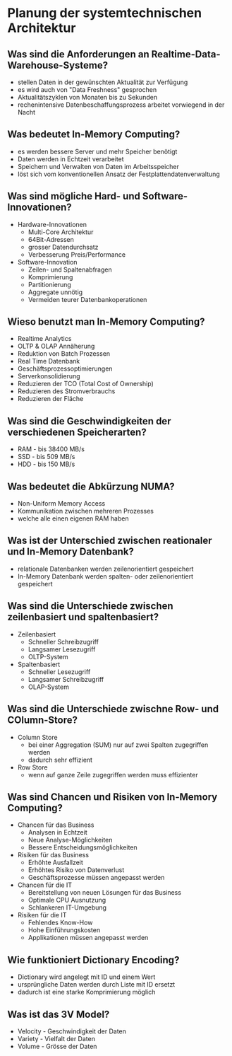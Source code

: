 # Planung der systemtechnischen Architektur

## Was sind die Anforderungen an Realtime-Data-Warehouse-Systeme?
* stellen Daten in der gewünschten Aktualität zur Verfügung 
* es wird auch von "Data Freshness" gesprochen
* Aktualitätszyklen von Monaten bis zu Sekunden
* rechenintensive Datenbeschaffungsprozess arbeitet vorwiegend in der Nacht

## Was bedeutet In-Memory Computing?
* es werden bessere Server und mehr Speicher benötigt
* Daten werden in Echtzeit verarbeitet
* Speichern und Verwalten von Daten im Arbeitsspeicher
* löst sich vom konventionellen Ansatz der Festplattendatenverwaltung

## Was sind mögliche Hard- und Software-Innovationen?
* Hardware-Innovationen
    * Multi-Core Architektur
    * 64Bit-Adressen
    * grosser Datendurchsatz
    * Verbesserung Preis/Performance
* Software-Innovation
    * Zeilen- und Spaltenabfragen
    * Komprimierung
    * Partitionierung
    * Aggregate unnötig
    * Vermeiden teurer Datenbankoperationen

## Wieso benutzt man In-Memory Computing? 
* Realtime Analytics
* OLTP & OLAP Annäherung
* Reduktion von Batch Prozessen
* Real Time Datenbank
* Geschäftsprozessoptimierungen
* Serverkonsolidierung
* Reduzieren der TCO (Total  Cost of Ownership)
* Reduzieren des Stromverbrauchs
* Reduzieren der Fläche

## Was sind die Geschwindigkeiten der verschiedenen Speicherarten?
* RAM - bis 38400 MB/s
* SSD - bis 509 MB/s
* HDD - bis 150 MB/s

## Was bedeutet die Abkürzung NUMA?
* Non-Uniform Memory Access
* Kommunikation zwischen mehreren Prozesses
* welche alle einen eigenen RAM haben

## Was ist der Unterschied zwischen reationaler und In-Memory Datenbank?
* relationale Datenbanken werden zeilenorientiert gespeichert
* In-Memory Datenbank werden spalten- oder zeilenorientiert gespeichert

## Was sind die Unterschiede zwischen zeilenbasiert und spaltenbasiert?
* Zeilenbasiert
    * Schneller Schreibzugriff
    * Langsamer Lesezugriff
    * OLTP-System
* Spaltenbasiert
    * Schneller Lesezugriff
    * Langsamer Schreibzugriff
    * OLAP-System

## Was sind die Unterschiede zwischne Row- und COlumn-Store?
* Column Store
    * bei einer Aggregation (SUM) nur auf zwei Spalten zugegriffen werden
    * dadurch sehr effizient
* Row Store
    * wenn auf ganze Zeile zugegriffen werden muss effizienter

## Was sind Chancen und Risiken von In-Memory Computing?
* Chancen für das Business
    * Analysen in Echtzeit
    * Neue Analyse-Möglichkeiten
    * Bessere Entscheidungsmöglichkeiten
* Risiken für das Business
    * Erhöhte Ausfallzeit
    * Erhöhtes Risiko von Datenverlust
    * Geschäftsprozesse müssen angepasst werden
* Chancen für die IT
    * Bereitstellung von neuen Lösungen für das Business
    * Optimale CPU Ausnutzung
    * Schlankeren IT-Umgebung
* Risiken für die IT
    * Fehlendes Know-How
    * Hohe Einführungskosten
    * Applikationen müssen angepasst werden

## Wie funktioniert Dictionary Encoding?
* Dictionary wird angelegt mit ID und einem Wert
* ursprüngliche Daten werden durch Liste mit ID ersetzt
* dadurch ist eine starke Komprimierung möglich

## Was ist das 3V Model?
* Velocity - Geschwindigkeit der Daten 
* Variety - Vielfalt der Daten
* Volume - Grösse der Daten


